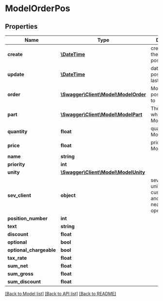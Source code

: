 # ModelOrderPos

## Properties
Name | Type | Description | Notes
------------ | ------------- | ------------- | -------------
**create** | [**\DateTime**](\DateTime.md) | creation date of the order position | [optional] 
**update** | [**\DateTime**](\DateTime.md) | date the order position was last updated | [optional] 
**order** | [**\Swagger\Client\Model\ModelOrder**](ModelOrder.md) | Model_Order the position belongs to | [optional] 
**part** | [**\Swagger\Client\Model\ModelPart**](ModelPart.md) | The Model_Part which is used in Model_OrderPos | [optional] 
**quantity** | **float** | quantity of the Model_Part | [optional] 
**price** | **float** | price of the Model_Part | [optional] 
**name** | **string** |  | [optional] 
**priority** | **int** |  | [optional] 
**unity** | [**\Swagger\Client\Model\ModelUnity**](ModelUnity.md) |  | [optional] 
**sev_client** | **object** | sevClient is the unique id every customer has and is used in nearly all operations | [optional] 
**position_number** | **int** |  | [optional] 
**text** | **string** |  | [optional] 
**discount** | **float** |  | [optional] 
**optional** | **bool** |  | [optional] 
**optional_chargeable** | **bool** |  | [optional] 
**tax_rate** | **float** |  | [optional] 
**sum_net** | **float** |  | [optional] 
**sum_gross** | **float** |  | [optional] 
**sum_discount** | **float** |  | [optional] 

[[Back to Model list]](../README.md#documentation-for-models) [[Back to API list]](../README.md#documentation-for-api-endpoints) [[Back to README]](../README.md)


